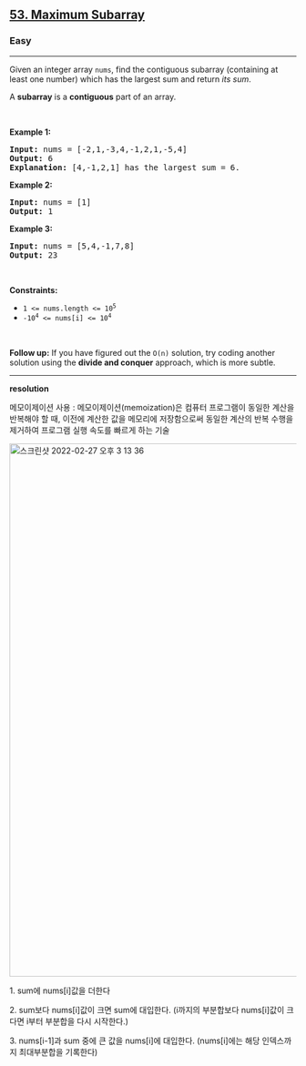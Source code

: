 <h2><a href="https://leetcode.com/problems/maximum-subarray/">53. Maximum Subarray</a></h2><h3>Easy</h3><hr><div><p>Given an integer array <code>nums</code>, find the contiguous subarray (containing at least one number) which has the largest sum and return <em>its sum</em>.</p>

<p>A <strong>subarray</strong> is a <strong>contiguous</strong> part of an array.</p>

<p>&nbsp;</p>
<p><strong>Example 1:</strong></p>

<pre><strong>Input:</strong> nums = [-2,1,-3,4,-1,2,1,-5,4]
<strong>Output:</strong> 6
<strong>Explanation:</strong> [4,-1,2,1] has the largest sum = 6.
</pre>

<p><strong>Example 2:</strong></p>

<pre><strong>Input:</strong> nums = [1]
<strong>Output:</strong> 1
</pre>

<p><strong>Example 3:</strong></p>

<pre><strong>Input:</strong> nums = [5,4,-1,7,8]
<strong>Output:</strong> 23
</pre>

<p>&nbsp;</p>
<p><strong>Constraints:</strong></p>

<ul>
	<li><code>1 &lt;= nums.length &lt;= 10<sup>5</sup></code></li>
	<li><code>-10<sup>4</sup> &lt;= nums[i] &lt;= 10<sup>4</sup></code></li>
</ul>

<p>&nbsp;</p>
<p><strong>Follow up:</strong> If you have figured out the <code>O(n)</code> solution, try coding another solution using the <strong>divide and conquer</strong> approach, which is more subtle.</p>
</div>

<hr>
<p><strong>resolution</strong></p>
<p>메모이제이션 사용 : 메모이제이션(memoization)은 컴퓨터 프로그램이 동일한 계산을 반복해야 할 때, 이전에 계산한 값을 메모리에 저장함으로써 동일한 계산의 반복 수행을 제거하여 프로그램 실행 속도를 빠르게 하는 기술</p>
<img width="937" alt="스크린샷 2022-02-27 오후 3 13 36" src="https://user-images.githubusercontent.com/71361688/155870704-536ac99b-ef8b-40e7-9c8b-0c30d02cd731.png">
<p>1. sum에 nums[i]값을 더한다</p>
<p>2. sum보다 nums[i]값이 크면 sum에 대입한다. (i까지의 부분합보다 nums[i]값이 크다면 i부터 부분합을 다시 시작한다.)</p>
<p>3. nums[i-1]과 sum 중에 큰 값을 nums[i]에 대입한다. (nums[i]에는 해당 인덱스까지 최대부분합을 기록한다)</p>
